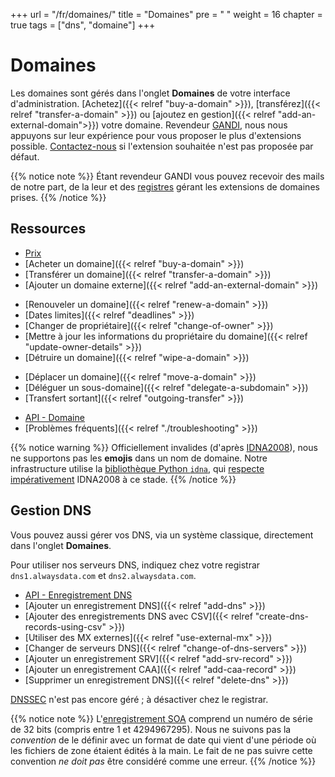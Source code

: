 +++
url = "/fr/domaines/"
title = "Domaines"
pre = "<i class='fas fa-fw fa-server'></i> "
weight = 16
chapter = true
tags = ["dns", "domaine"]
+++

# Domaines

Les domaines sont gérés dans l'onglet **Domaines** de votre interface d'administration. [Achetez]({{< relref "buy-a-domain" >}}), [transférez]({{< relref "transfer-a-domain" >}}) ou [ajoutez en gestion]({{< relref "add-an-external-domain">}}) votre domaine. Revendeur [GANDI](https://www.gandi.net/fr), nous nous appuyons sur leur expérience pour vous proposer le plus d'extensions possible. [Contactez-nous](https://admin.alwaysdata.com/support/add/) si l'extension souhaitée n'est pas proposée par défaut.

{{% notice note %}}
Étant revendeur GANDI vous pouvez recevoir des mails de notre part, de la leur et des [registres](https://fr.wikipedia.org/wiki/Registre_de_noms_de_domaine) gérant les extensions de domaines prises.
{{% /notice %}}

## Ressources

- [Prix](https://www.alwaysdata.com/fr/domaines/#main)
- [Acheter un domaine]({{< relref "buy-a-domain" >}})
- [Transférer un domaine]({{< relref "transfer-a-domain" >}})
- [Ajouter un domaine externe]({{< relref "add-an-external-domain" >}})
* [Renouveler un domaine]({{< relref "renew-a-domain" >}})
* [Dates limites]({{< relref "deadlines" >}})
* [Changer de propriétaire]({{< relref "change-of-owner" >}})
* [Mettre à jour les informations du propriétaire du domaine]({{< relref "update-owner-details" >}})
* [Détruire un domaine]({{< relref "wipe-a-domain" >}})
- [Déplacer un domaine]({{< relref "move-a-domain" >}})
- [Déléguer un sous-domaine]({{< relref "delegate-a-subdomain" >}})
- [Transfert sortant]({{< relref "outgoing-transfer" >}})
* [API - Domaine](https://api.alwaysdata.com/v1/domain/doc/)
* [Problèmes fréquents]({{< relref "./troubleshooting" >}})

{{% notice warning %}}
Officiellement invalides (d'après [IDNA2008](http://unicode.org/faq/idn.html)), nous ne supportons pas les **emojis** dans un nom de domaine. Notre infrastructure utilise la [bibliothèque Python `idna`](https://github.com/kjd/idna), qui [respecte impérativement](https://github.com/kjd/idna/issues/18) IDNA2008 à ce stade.
{{% /notice %}}

## Gestion DNS

Vous pouvez aussi gérer vos DNS, via un système classique, directement dans l'onglet **Domaines**.

Pour utiliser nos serveurs DNS, indiquez chez votre registrar `dns1.alwaysdata.com` et `dns2.alwaysdata.com`.


- [API - Enregistrement DNS](https://api.alwaysdata.com/v1/record/doc/)
- [Ajouter un enregistrement DNS]({{< relref "add-dns" >}})
- [Ajouter des enregistrements DNS avec CSV]({{< relref "create-dns-records-using-csv" >}})
- [Utiliser des MX externes]({{< relref "use-external-mx" >}})
- [Changer de serveurs DNS]({{< relref "change-of-dns-servers" >}})
- [Ajouter un enregistrement SRV]({{< relref "add-srv-record" >}})
- [Ajouter un enregistrement CAA]({{< relref "add-caa-record" >}})
- [Supprimer un enregistrement DNS]({{< relref "delete-dns" >}})

[DNSSEC](https://fr.wikipedia.org/wiki/Domain_Name_System_Security_Extensions) n'est pas encore géré ; à désactiver chez le registrar.

{{% notice note %}}
L'[enregistrement SOA](https://fr.wikipedia.org/wiki/SOA_Resource_Record) comprend un numéro de série de 32 bits (compris entre 1 et 4294967295). Nous ne suivons pas la *convention* de le définir avec un format de date qui vient d'une période où les fichiers de zone étaient édités à la main. Le fait de ne pas suivre cette convention *ne doit pas* être considéré comme une erreur.
{{% /notice %}}
